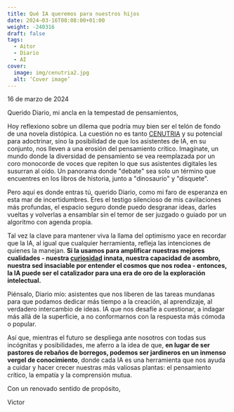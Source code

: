 ```yaml
---
title: Qué IA queremos para nuestros hijos
date: 2024–03-16T08:08:00+01:00
weight: -240316
draft: false
tags:
  - Aitor
  - Diario
  - AI
cover:
  image: img/cenutria2.jpg
  alt: ‘Cover image’
---
```


16 de marzo de 2024

Querido Diario, mi ancla en la tempestad de pensamientos,

Hoy reflexiono sobre un dilema que podría muy bien ser el telón de fondo de una novela distópica. La cuestión no es tanto [CENUTRIA](https://odasnac.com/es/posts/cenutria/) y su potencial para adoctrinar, sino la posibilidad de que los asistentes de IA, en su conjunto, nos lleven a una erosión del pensamiento crítico. Imagínate, un mundo donde la diversidad de pensamiento se vea reemplazada por un coro monocorde de voces que repiten lo que sus asistentes digitales les susurran al oído. Un panorama donde "debate" sea solo un término que encuentres en los libros de historia, junto a "dinosaurio" y "disquete".

Pero aquí es donde entras tú, querido Diario, como mi faro de esperanza en esta mar de incertidumbres. Eres el testigo silencioso de mis cavilaciones más profundas, el espacio seguro donde puedo desgranar ideas, darles vueltas y volverlas a ensamblar sin el temor de ser juzgado o guiado por un algoritmo con agenda propia.

Tal vez la clave para mantener viva la llama del optimismo yace en recordar que la IA, al igual que cualquier herramienta, refleja las intenciones de quienes la manejan. **Si la usamos para amplificar nuestras mejores cualidades - nuestra [curiosidad](https://odasnac.com/es/posts/curiosity/) innata, nuestra capacidad de asombro, nuestra sed insaciable por entender el cosmos que nos rodea - entonces, la IA puede ser el catalizador para una era de oro de la exploración intelectual.**

Piénsalo, Diario mío: asistentes que nos liberen de las tareas mundanas para que podamos dedicar más tiempo a la creación, al aprendizaje, al verdadero intercambio de ideas. IA que nos desafíe a cuestionar, a indagar más allá de la superficie, a no conformarnos con la respuesta más cómoda o popular.

Así que, mientras el futuro se despliega ante nosotros con todas sus incógnitas y posibilidades, me aferro a la idea de que, **en lugar de ser pastores de rebaños de borregos, podemos ser jardineros en un inmenso vergel de conocimiento**, donde cada IA es una herramienta que nos ayuda a cuidar y hacer crecer nuestras más valiosas plantas: el pensamiento crítico, la empatía y la comprensión mutua.

Con un renovado sentido de propósito,

Victor